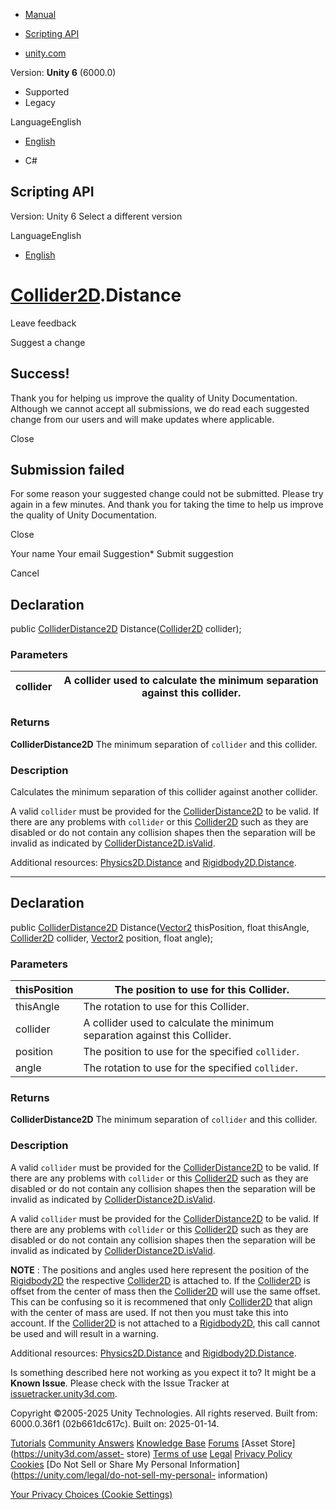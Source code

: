 [ ]()

  * [Manual](../Manual/index.html)
  * [Scripting API](../ScriptReference/index.html)

  * [unity.com](https://unity.com/)

Version: **Unity 6** (6000.0)

  * Supported
  * Legacy

LanguageEnglish

  * [English]()

  * C#

[ ](https://docs.unity3d.com)

## Scripting API

Version: Unity 6 Select a different version

LanguageEnglish

  * [English]()

#  [Collider2D](Collider2D.html).Distance

Leave feedback

Suggest a change

## Success!

Thank you for helping us improve the quality of Unity Documentation. Although
we cannot accept all submissions, we do read each suggested change from our
users and will make updates where applicable.

Close

## Submission failed

For some reason your suggested change could not be submitted. Please <a>try
again</a> in a few minutes. And thank you for taking the time to help us
improve the quality of Unity Documentation.

Close

Your name Your email Suggestion* Submit suggestion

Cancel

[ ]()

## Declaration

public [ColliderDistance2D](ColliderDistance2D.html)
Distance([Collider2D](Collider2D.html) collider);

### Parameters

collider | A collider used to calculate the minimum separation against this collider.  
---|---  
  
### Returns

**ColliderDistance2D** The minimum separation of `collider` and this collider.

### Description

Calculates the minimum separation of this collider against another collider.

A valid `collider` must be provided for the
[ColliderDistance2D](ColliderDistance2D.html) to be valid. If there are any
problems with `collider` or this [Collider2D](Collider2D.html) such as they
are disabled or do not contain any collision shapes then the separation will
be invalid as indicated by
[ColliderDistance2D.isValid](ColliderDistance2D-isValid.html).  
  
Additional resources: [Physics2D.Distance](Physics2D.Distance.html) and
[Rigidbody2D.Distance](Rigidbody2D.Distance.html).

* * *

## Declaration

public [ColliderDistance2D](ColliderDistance2D.html)
Distance([Vector2](Vector2.html) thisPosition, float thisAngle,
[Collider2D](Collider2D.html) collider, [Vector2](Vector2.html) position,
float angle);

### Parameters

thisPosition | The position to use for this Collider.  
---|---  
thisAngle | The rotation to use for this Collider.  
collider | A collider used to calculate the minimum separation against this Collider.  
position | The position to use for the specified `collider`.  
angle | The rotation to use for the specified `collider`.  
  
### Returns

**ColliderDistance2D** The minimum separation of `collider` and this collider.

### Description

A valid `collider` must be provided for the
[ColliderDistance2D](ColliderDistance2D.html) to be valid. If there are any
problems with `collider` or this [Collider2D](Collider2D.html) such as they
are disabled or do not contain any collision shapes then the separation will
be invalid as indicated by
[ColliderDistance2D.isValid](ColliderDistance2D-isValid.html).

A valid `collider` must be provided for the
[ColliderDistance2D](ColliderDistance2D.html) to be valid. If there are any
problems with `collider` or this [Collider2D](Collider2D.html) such as they
are disabled or do not contain any collision shapes then the separation will
be invalid as indicated by
[ColliderDistance2D.isValid](ColliderDistance2D-isValid.html).  
  
**NOTE** : The positions and angles used here represent the position of the
[Rigidbody2D](Rigidbody2D.html) the respective [Collider2D](Collider2D.html)
is attached to. If the [Collider2D](Collider2D.html) is offset from the center
of mass then the [Collider2D](Collider2D.html) will use the same offset. This
can be confusing so it is recommened that only [Collider2D](Collider2D.html)
that align with the center of mass are used. If not then you must take this
into account. If the [Collider2D](Collider2D.html) is not attached to a
[Rigidbody2D](Rigidbody2D.html), this call cannot be used and will result in a
warning.  
  
Additional resources: [Physics2D.Distance](Physics2D.Distance.html) and
[Rigidbody2D.Distance](Rigidbody2D.Distance.html).

Is something described here not working as you expect it to? It might be a
**Known Issue**. Please check with the Issue Tracker at
[issuetracker.unity3d.com](https://issuetracker.unity3d.com).

Copyright ©2005-2025 Unity Technologies. All rights reserved. Built from:
6000.0.36f1 (02b661dc617c). Built on: 2025-01-14.

[Tutorials](https://unity3d.com/learn) [Community
Answers](https://answers.unity3d.com) [Knowledge
Base](https://support.unity3d.com/hc/en-us)
[Forums](https://forum.unity3d.com) [Asset Store](https://unity3d.com/asset-
store) [Terms of use](https://docs.unity3d.com/Manual/TermsOfUse.html)
[Legal](https://unity.com/legal) [Privacy
Policy](https://unity.com/legal/privacy-policy)
[Cookies](https://unity.com/legal/cookie-policy) [Do Not Sell or Share My
Personal Information](https://unity.com/legal/do-not-sell-my-personal-
information)

[Your Privacy Choices (Cookie Settings)](javascript:void\(0\);)

